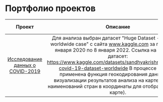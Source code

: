# Портфолио проектов
 
| Проект                | Описание               | Цель исследования           | Используемые библиотеки |
| :--------------------: | :---------------------: |:---------------------------:|:---------------------------:|
| [Исследование данных о COVID-2019](https://github.com/MariyaChumakova/pet_projects/tree/main/COVID_2019_analysis "Исследование данных о COVID-2019")  | Для анализа выбран датасет "Huge Dataset - COVID 19 worldwide case" с сайта www.kaggle.com за период с 28 января 2020 по 8 января 2022. Ссылка на исходный датасет: https://www.kaggle.com/datasets/sandhyakrishnan02/latest-covid-19-dataset-worldwide В процессе анализа применена функция геокодирования данных для визуализации результатов анализа на карте (перевод наименований стран в координаты для отображения их на карте). | Выяснить, какие параметры влияют на заболеваемость COVID-19 по миру|




